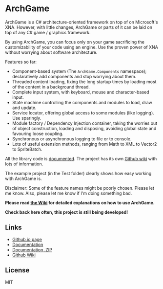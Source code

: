 ArchGame
=========

ArchGame is a C# architecture-oriented framework on top of on Microsoft's XNA. However, with little changes, ArchGame or parts of it can be laid on top of any C# game / graphics framework.

By using ArchGame, you can focus only on your game sacrificing the customizability of your code using an engine. Use the proven power of XNA without worrying about software architecture.

Features so far:
- Component-based system (The `ArchGame.Components` namespace); declaratively add components and stop worrying about them.
- Threaded content loading, fixing the long startup times by loading most of the content in a background thread.
- Complete input system, with keyboard, mouse and character-based input.
- State machine controlling the components and modules to load, draw and update.
- Service locator, offering global access to some modules (like logging). Use sparingly.
- Module factory / Dependency Injection container, taking the worries out of object construction, loading and disposing, avoiding global state and favouring loose coupling.
- Synchronous or asynchronous logging to file or to console.
- Lots of useful extension methods, ranging from Math to XML to Vector2 to SpriteBatch.

All the library code is [documented](http://ted-996.github.io/ArchGame/Docs/html/html/index.html). The project has its own [Github wiki](https://github.com/TED-996/ArchGame/wiki) with lots of information.

The example project (in the Test folder) clearly shows how easy working with ArchGame is.

Disclaimer: Some of the feature names might be poorly chosen. Please let me know. Also, please let me know if I'm doing something bad.

**Please read [the Wiki](https://github.com/TED-996/ArchGame/wiki) for detailed explanations on how to use ArchGame.**

**Check back here often, this project is still being developed!**

## Links

* [Github.io page](http://ted-996.github.io/ArchGame/)
* [Documentation](http://ted-996.github.io/ArchGame/Docs/html/html/index.html)
* [Documentation .ZIP](http://ted-996.github.io/ArchGame/Docs/Docs.zip)
* [Github Wiki](https://github.com/TED-996/ArchGame/wiki)

## License

MIT
